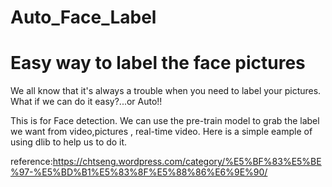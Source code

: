 # Auto_Face_Label
# Easy way to label the face pictures


We all know that it's  always a trouble when you need to label your pictures.
What if we can do it easy?...or Auto!!

This is for Face detection.
We can use the pre-train model to grab the label we want from video,pictures , real-time video.
Here is a simple eample of using dlib to help us to do it.

reference:https://chtseng.wordpress.com/category/%E5%BF%83%E5%BE%97-%E5%BD%B1%E5%83%8F%E5%88%86%E6%9E%90/
